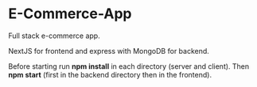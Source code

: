 # E-Commerce-App

Full stack e-commerce app.

NextJS for frontend and express with MongoDB for backend.

Before starting run **npm install** in each directory (server and client).
Then **npm start** (first in the backend directory then in the frontend).
